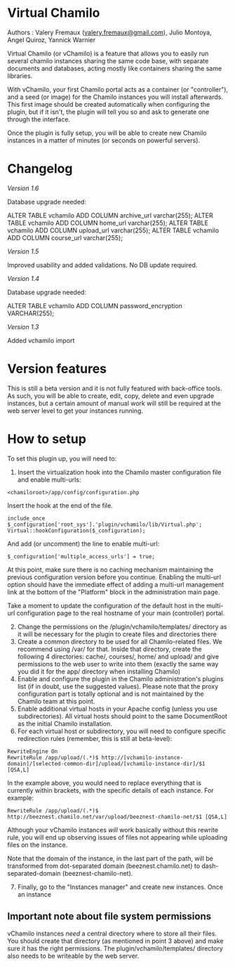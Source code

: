 Virtual Chamilo
===================

Authors : Valery Fremaux (valery.fremaux@gmail.com), Julio Montoya, Angel Quiroz, Yannick Warnier

Virtual Chamilo (or vChamilo) is a feature that allows you to easily run several chamilo instances 
sharing the same code base, with separate documents and databases, acting mostly like containers
sharing the same libraries.

With vChamilo, your first Chamilo portal acts as a container (or "controller"), and a seed
 (or image) for the Chamilo instances you will install afterwards. This first image should be 
 created automatically when configuring the plugin, but if it isn't, the plugin will tell you
 so and ask to generate one through the interface.
 
Once the plugin is fully setup, you will be able to create new Chamilo instances in a
 matter of minutes (or seconds on powerful servers).

Changelog
=========

*Version 1.6*

Database upgrade needed:

  ALTER TABLE vchamilo ADD COLUMN archive_url varchar(255);
  ALTER TABLE vchamilo ADD COLUMN home_url varchar(255);
  ALTER TABLE vchamilo ADD COLUMN upload_url varchar(255);
  ALTER TABLE vchamilo ADD COLUMN course_url varchar(255);

*Version 1.5*

Improved usability and added validations. No DB update required.

*Version 1.4*

Database upgrade needed: 

  ALTER TABLE vchamilo ADD COLUMN password_encryption VARCHAR(255);

*Version 1.3*

Added vchamilo import


Version features
===================
This is still a beta version and it is not fully featured with back-office tools.
As such, you will be able to create, edit, copy, delete and even upgrade instances, but a certain
amount of manual work will still be required at the web server level to get your instances running.

How to setup
===================

To set this plugin up, you will need to:

1. Insert the virtualization hook into the Chamilo master configuration file and enable multi-urls:

```
<chamiloroot>/app/config/configuration.php
```

Insert the hook at the end of the file.

```
include_once $_configuration['root_sys'].'plugin/vchamilo/lib/Virtual.php';
Virtual::hookConfiguration($_configuration);
```
And add (or uncomment) the line to enable multi-url:
 
```
$_configuration['multiple_access_urls'] = true;
```
At this point, make sure there is no caching mechanism maintaining the previous configuration
 version before you continue. Enabling the multi-url option should have the immediate effect
  of adding a multi-url management link at the bottom of the "Platform" block in the 
  administration main page.

Take a moment to update the configuration of the default host in the multi-url configuration page
to the real hostname of your main (controller) portal.

2. Change the permissions on the <chamiloroot>/plugin/vchamilo/templates/ directory as it will
 be necessary for the plugin to create files and directories there
3. Create a common directory to be used for all Chamilo-related files. 
 We recommend using <chamiloroot>/var/ for that. Inside that directory, create the following 4
 directories: cache/, courses/, home/ and upload/ and give permissions to the web user to write
 into them (exactly the same way you did it for the app/ directory when installing Chamilo)
4. Enable and configure the plugin in the Chamilo administration's plugins list 
 (if in doubt, use the suggested values). Please note that the proxy configuration part is 
 totally optional and is not maintained by the Chamilo team at this point. 
5. Enable additional virtual hosts in your Apache config (unless you use subdirectories). All virtual hosts should point to the same DocumentRoot as the initial Chamilo installation.
6. For each virtual host or subdirectory, you will need to configure specific redirection rules (remember, this is still at beta-level):

```
RewriteEngine On
RewriteRule /app/upload/(.*)$ http://[vchamilo-instance-domain]/[selected-common-dir]/upload/[vchamilo-instance-dir]/$1 [QSA,L]
```
In the example above, you would need to replace everything that is currently within brackets, with
the specific details of each instance. For example:
```
RewriteRule /app/upload/(.*)$ http://beeznest.chamilo.net/var/upload/beeznest-chamilo-net/$1 [QSA,L]
```
Although your vChamilo instances *will* work basically without this rewrite rule, you will end 
up observing issues of files not appearing while uploading files on the instance.
 
Note that the domain of the instance, in the last part of the path, will be transformed 
from dot-separated domain (beeznest.chamilo.net) to dash-separated-domain (beeznest-chamilo-net).

7. Finally, go to the "Instances manager" and create new instances. Once an instance 

Important note about file system permissions
-------------

vChamilo instances *need* a central directory where to store all their files. You should create
that directory (as mentioned in point 3 above) and make sure it has the right permissions. 
The plugin/vchamilo/templates/ directory also needs to be writeable by the web server.
